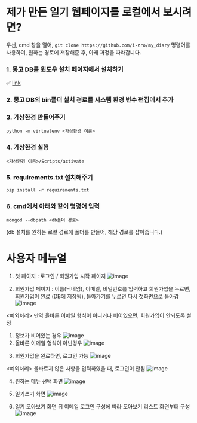 # 제가 만든 일기 웹페이지를 로컬에서 보시려면?

우선, cmd 창을 열어, `git clone https://github.com/i-zro/my_diary` 명령어를 사용하여, 원하는 경로에 저장해준 후, 아래 과정을 따라갑니다.

### 1. 몽고 DB를 윈도우 설치 페이지에서 설치하기
✅ [link](https://www.mongodb.com/try/download/community)

### 2. 몽고 DB의 bin폴더 설치 경로를 시스템 환경 변수 편집에서 추가

### 3. 가상환경 만들어주기
`python -m virtualenv <가상환경 이름>`

### 4. 가상환경 실행
`<가상환경 이름>/Scripts/activate`

### 5. requirements.txt 설치해주기
`pip install -r requirements.txt`

### 6. cmd에서 아래와 같이 명령어 입력
`mongod --dbpath <db폴더 경로>`

(db 설치를 원하는 로컬 경로에 폴더를 만들어, 해당 경로를 잡아줍니다.)

# 사용자 메뉴얼
1. 첫 페이지 : 로그인 / 회원가입 시작 페이지
![image](https://user-images.githubusercontent.com/48379869/121802940-019bdb80-cc7a-11eb-933a-9141aa90200b.png)

2. 회원가입 페이지 : 이름(닉네임), 이메일, 비밀번호를 입력하고 회원가입을 누르면, 회원가입이 완료 (DB에 저장됨), 돌아가기를 누르면 다시 첫화면으로 돌아감
![image](https://user-images.githubusercontent.com/48379869/121803928-a6b8b300-cc7e-11eb-9d53-469ec8f38598.png)

<예외처리>
만약 올바른 이메일 형식이 아니거나 비어있으면, 회원가입이 안되도록 설정
1) 정보가 비어있는 경우
![image](https://user-images.githubusercontent.com/48379869/121804480-9524da80-cc81-11eb-870f-2f6b11508e8a.png)
2) 올바른 이메일 형식이 아닌경우
![image](https://user-images.githubusercontent.com/48379869/121804515-bdacd480-cc81-11eb-99c3-bda569ea13fa.png)

3. 회원가입을 완료하면, 로그인 가능
![image](https://user-images.githubusercontent.com/48379869/121804577-006eac80-cc82-11eb-8a09-6df4f4f93d0e.png)

<예외처리>
올바르지 않은 사항을 입력하였을 때, 로그인이 안됨
![image](https://user-images.githubusercontent.com/48379869/121804602-285e1000-cc82-11eb-9e40-95fe3ca9b393.png)

4. 원하는 메뉴 선택 화면
![image](https://user-images.githubusercontent.com/48379869/121805076-7f64e480-cc84-11eb-95cb-9bd5e16cf91f.png)

5. 일기쓰기 화면
![image](https://user-images.githubusercontent.com/48379869/121809749-04f28f80-cc99-11eb-90fc-5a63bf953f03.png)

6. 일기 모아보기 화면
뒤 이메일 로그인 구성에 따라 모아보기 리스트 화면부터 구성
![image](https://user-images.githubusercontent.com/48379869/121810343-716e8e00-cc9b-11eb-9108-37b008ff0d52.png)
